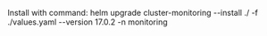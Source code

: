 Install with command:
helm upgrade cluster-monitoring --install ./ -f ./values.yaml --version 17.0.2  -n monitoring